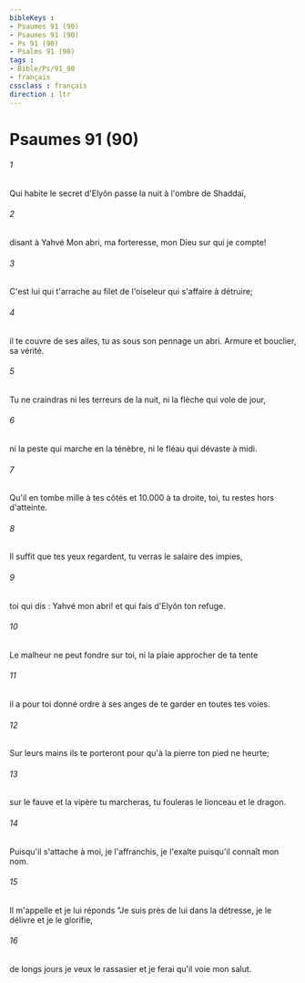 ```yaml
---
bibleKeys : 
- Psaumes 91 (90)
- Psaumes 91 (90)
- Ps 91 (90)
- Psalms 91 (90)
tags : 
- Bible/Ps/91_90
- français
cssclass : français
direction : ltr
---
```


# Psaumes 91 (90)

###### 1
Qui habite le secret d'Elyôn passe la nuit à l'ombre de Shaddaï,
###### 2
disant à Yahvé Mon abri, ma forteresse, mon Dieu sur qui je compte!
###### 3
C'est lui qui t'arrache au filet de l'oiseleur qui s'affaire à détruire;
###### 4
il te couvre de ses ailes, tu as sous son pennage un abri. Armure et bouclier, sa vérité.
###### 5
Tu ne craindras ni les terreurs de la nuit, ni la flèche qui vole de jour,
###### 6
ni la peste qui marche en la ténèbre, ni le fléau qui dévaste à midi.
###### 7
Qu'il en tombe mille à tes côtés et 10.000 à ta droite, toi, tu restes hors d'atteinte.
###### 8
Il suffit que tes yeux regardent, tu verras le salaire des impies,
###### 9
toi qui dis : Yahvé mon abri! et qui fais d'Elyôn ton refuge.
###### 10
Le malheur ne peut fondre sur toi, ni la plaie approcher de ta tente
###### 11
il a pour toi donné ordre à ses anges de te garder en toutes tes voies.
###### 12
Sur leurs mains ils te porteront pour qu'à la pierre ton pied ne heurte;
###### 13
sur le fauve et la vipère tu marcheras, tu fouleras le lionceau et le dragon.
###### 14
Puisqu'il s'attache à moi, je l'affranchis, je l'exalte puisqu'il connaît mon nom.
###### 15
Il m'appelle et je lui réponds "Je suis près de lui dans la détresse, je le délivre et je le glorifie,
###### 16
de longs jours je veux le rassasier et je ferai qu'il voie mon salut.
